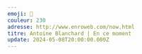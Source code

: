 ```yaml
---
emoji: 💬
couleur: 230
adresse: http://www.enroweb.com/now.html
titre: Antoine Blanchard | En ce moment
update: 2024-05-08T20:00:00.000Z
---
```


